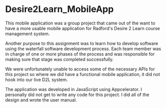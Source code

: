 Desire2Learn_MobileApp
======================

This mobile application was a group project that came out of the want to have a
more usable mobile application for Radford's Desire 2 Learn course management system.

Another purpose to this assignment was to learn how to develop software using the
waterfall software development process. Each team member was in charge of one or more
phases of the process and was responsible for making sure that stage was completed successfully.

We were unfortunately unable to access some of the necessary APIs for this project so where we did
have a functional mobile application, it did not hook into our live D2L system.

The application was developed in JavaScript using Appcelerator. I personally did not get to write 
any code for this project. I did all of the design and wrote the user manual.